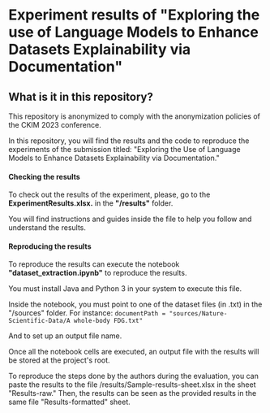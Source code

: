 # Experiment results of "Exploring the use of Language Models to Enhance Datasets Explainability via Documentation"

## What is it in this repository?

This repository is anonymized to comply with the anonymization policies of the CKIM 2023 conference.

In this repository, you will find the results and the code to reproduce the experiments of the submission titled: "Exploring the Use of Language Models to Enhance Datasets Explainability via Documentation."

#### Checking the results 
To check out the results of the experiment, please, go to the **ExperimentResults.xlsx.**  in the **"/results"** folder.

You will find instructions and guides inside the file to help you follow and understand the results.

#### Reproducing the results 
To reproduce the results can execute the notebook **"dataset_extraction.ipynb"** to reproduce the results.

You must install Java and Python 3 in your system to execute this file.

Inside the notebook, you must point to one of the dataset files (in .txt) in the "/sources" folder. For instance: 
```documentPath = "sources/Nature-Scientific-Data/A whole-body FDG.txt" ```

And to set up an output file name.

Once all the notebook cells are executed, an output file with the results will be stored at the project's root.

To reproduce the steps done by the authors during the evaluation, you can paste the results to the file /results/Sample-results-sheet.xlsx in the sheet "Results-raw." Then, the results can be seen as the provided results in the same file "Results-formatted" sheet.
